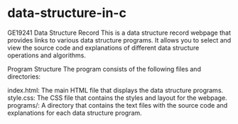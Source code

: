 # data-structure-in-c
GE19241 Data Structure Record
This is a data structure record webpage that provides links to various data structure programs. It allows you to select and view the source code and explanations of different data structure operations and algorithms.

Program Structure
The program consists of the following files and directories:

index.html: The main HTML file that displays the data structure programs.
style.css: The CSS file that contains the styles and layout for the webpage.
programs/: A directory that contains the text files with the source code and explanations for each data structure program.
